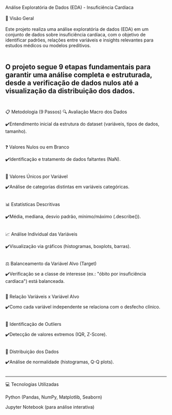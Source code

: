 Análise Exploratória de Dados (EDA) - Insuficiência Cardíaca<br><br>
📌 Visão Geral<br><br>
Este projeto realiza uma análise exploratória de dados (EDA) em um conjunto de dados sobre insuficiência cardíaca, com o objetivo de identificar padrões, relações entre variáveis e insights relevantes para estudos médicos ou modelos preditivos.<br><br>

O projeto segue 9 etapas fundamentais para garantir uma análise completa e estruturada, desde a verificação de dados nulos até a visualização da distribuição dos dados.<br><br>
---------------------------------------------
📋 Metodologia (9 Passos)
🔍 Avaliação Macro dos Dados

✔️Entendimento inicial da estrutura do dataset (variáveis, tipos de dados, tamanho).<br><br>

❓ Valores Nulos ou em Branco

✔️Identificação e tratamento de dados faltantes (NaN).<br><br>

🔄 Valores Únicos por Variável

✔️Análise de categorias distintas em variáveis categóricas.<br><br>

📊 Estatísticas Descritivas

✔️Média, mediana, desvio padrão, mínimo/máximo (.describe()).<br><br>

📈 Análise Individual das Variáveis

✔️Visualização via gráficos (histogramas, boxplots, barras).<br><br>

⚖️ Balanceamento da Variável Alvo (Target)

✔️Verificação se a classe de interesse (ex.: "óbito por insuficiência cardíaca") está balanceada.<br><br>

🔗 Relação Variáveis x Variável Alvo

✔️Como cada variável independente se relaciona com o desfecho clínico.<br><br>

📌 Identificação de Outliers

✔️Detecção de valores extremos (IQR, Z-Score).<br><br>

📏 Distribuição dos Dados

✔️Análise de normalidade (histogramas, Q-Q plots).<br><br>

----------------------------------
💻 Tecnologias Utilizadas<br><br>
Python (Pandas, NumPy, Matplotlib, Seaborn)<br>

Jupyter Notebook (para análise interativa)
